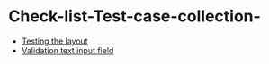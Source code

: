 # Check-list-Test-case-collection-

- [Testing the layout](https://docs.google.com/spreadsheets/d/1UafxsLDXHkPGzV8KC5R817dqi12oG3kXuOCJhIW6jEM/edit?usp=sharing)
- [Validation text input field](https://docs.google.com/spreadsheets/d/1SHqB_u9QxXf_dEVBlJBiJGd0FG2OenzCx9u397P11GI/edit?usp=sharing) 
